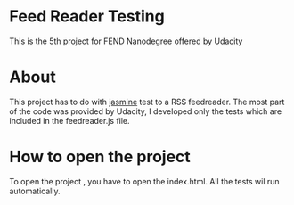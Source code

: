 # Feed Reader Testing
This is the 5th project for FEND Nanodegree offered by Udacity

# About
This project has to do with [jasmine](https://jasmine.github.io/) test to a RSS feedreader. The most part of the code was provided by Udacity, I developed only the tests which are included in the feedreader.js file.

# How to open the project
To open the project , you have to open the index.html. All the tests wil run automatically.
